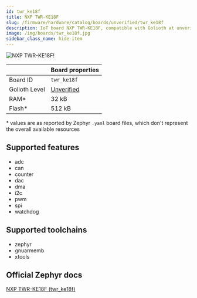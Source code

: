 ```yaml
---
id: twr_ke18f
title: NXP TWR-KE18F
slug: /firmware/hardware/catalog/boards/unverified/twr_ke18f
description: IoT board NXP TWR-KE18F, compatible with Golioth at unverified level.
image: /img/boards/twr_ke18f.jpg
sidebar_class_name: hide-item
---
```


[//]: # (This is an auto-generated file, do not edit! Changes to it will be lost upon re-generation)

![NXP TWR-KE18F!](/img/boards/twr_ke18f.jpg "NXP TWR-KE18F")

|                | Board properties     |
| -------------  | -------------------- |
| Board ID       | `twr_ke18f` |
| Golioth Level  | [Unverified](/firmware/hardware#unverified-boards) |
| RAM*           | 32 kB |
| Flash*         | 512 kB |

\* values are as reported by Zephyr `.yaml` board files, which don't represent the overall available resources



## Supported features

* adc
* can
* counter
* dac
* dma
* i2c
* pwm
* spi
* watchdog

## Supported toolchains

* zephyr
* gnuarmemb
* xtools

## Official Zephyr docs

[NXP TWR-KE18F (twr_ke18f)](https://docs.zephyrproject.org/latest/boards/nxp/twr_ke18f/doc/index.html)
